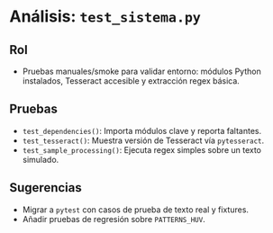 # Análisis: `test_sistema.py`

## Rol
- Pruebas manuales/smoke para validar entorno: módulos Python instalados, Tesseract accesible y extracción regex básica.

## Pruebas
- `test_dependencies()`: Importa módulos clave y reporta faltantes.
- `test_tesseract()`: Muestra versión de Tesseract vía `pytesseract`.
- `test_sample_processing()`: Ejecuta regex simples sobre un texto simulado.

## Sugerencias
- Migrar a `pytest` con casos de prueba de texto real y fixtures.
- Añadir pruebas de regresión sobre `PATTERNS_HUV`.

